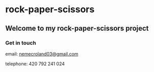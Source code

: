 # rock-paper-scissors

## Welcome to my rock-paper-scissors project

### Get in touch

email: nemecroland03@gmail.com

telephone: 420 792 241 024

